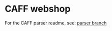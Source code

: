 # CAFF webshop

For the CAFF parser readme, see: [parser branch](https://github.com/koppa96/it-security-hw-2020/tree/parser#caff-parser)
